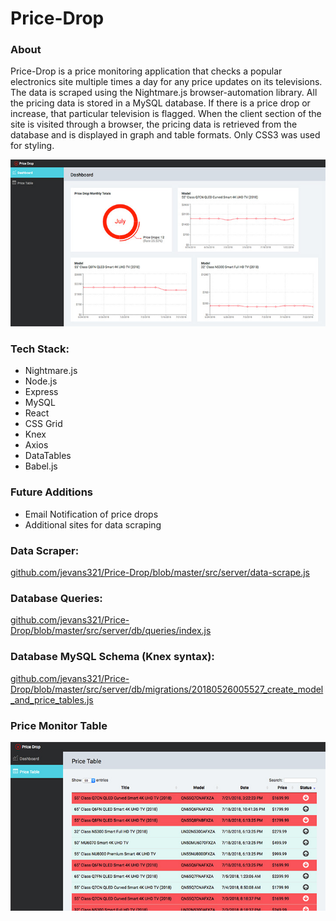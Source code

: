 # Price-Drop
### About
Price-Drop is a price monitoring application that checks a popular electronics site multiple times a day for any price updates on its televisions. The data is scraped using the Nightmare.js browser-automation library. All the pricing data is stored in a MySQL database. If there is a price drop or increase, that particular television is flagged.
When the client section of the site is visited through a browser, the pricing data is retrieved from the database and is displayed in graph and table formats.
Only CSS3 was used for styling.

![alt text](https://github.com/jevans321/Price-Drop/blob/master/react-client/dist/assets/pdrop_dashbord_07232018.jpg)

### Tech Stack:
* Nightmare.js
* Node.js
* Express
* MySQL
* React
* CSS Grid
* Knex
* Axios
* DataTables
* Babel.js

### Future Additions
* Email Notification of price drops
* Additional sites for data scraping

### Data Scraper:
[github.com/jevans321/Price-Drop/blob/master/src/server/data-scrape.js
](https://github.com/jevans321/Price-Drop/blob/master/src/server/data-scrape.js)

### Database Queries:
[github.com/jevans321/Price-Drop/blob/master/src/server/db/queries/index.js
](https://github.com/jevans321/Price-Drop/blob/master/src/server/db/queries/index.js)

### Database MySQL Schema (Knex syntax):
[github.com/jevans321/Price-Drop/blob/master/src/server/db/migrations/20180526005527_create_model_and_price_tables.js](https://github.com/jevans321/Price-Drop/blob/master/src/server/db/migrations/20180526005527_create_model_and_price_tables.js)

### Price Monitor Table
![alt text](https://github.com/jevans321/Price-Drop/blob/master/react-client/dist/assets/pdrop_table_07232018.jpg)